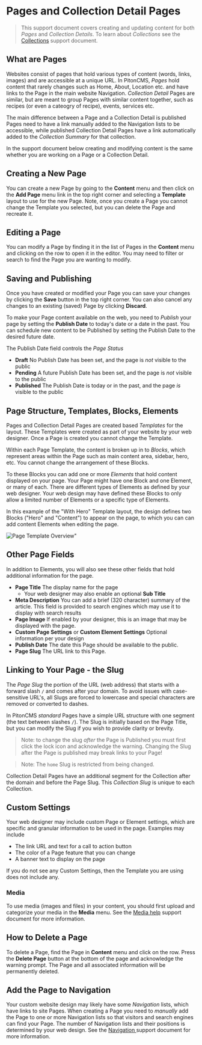 # Pages and Collection Detail Pages

>This support document covers creating and updating content for both *Pages* and *Collection Details*. To learn about *Collections* see the [Collections](/admin/support/client/collections) support document.

## What are Pages
Websites consist of pages that hold various types of content (words, links, images) and are accessible at a unique URL. In PitonCMS, *Pages* hold content that rarely changes such as Home, About, Location etc. and have links to the Page in the main website Navigation. *Collection Detail* Pages are similar, but are meant to group Pages with similar content together, such as recipes (or even a cateogry of recipe), events, services etc.

The main difference between a Page and a Collection Detail is published Pages need to have a link manually added to the Navigation lists to be accessible, while published Collection Detail Pages have a link automatically added to the *Collection Summary* for that collection.

In the support document below creating and modifying content is the same whether you are working on a Page or a Collection Detail.

## Creating a New Page
You can create a new Page by going to the <i class="fas fa-pencil-alt"></i> **Content** menu and then click on the **Add Page** menu link in the top right corner and selecting a **Template** layout to use for the new Page. Note, once you create a Page you cannot change the Template you selected, but you can delete the Page and recreate it.

## Editing a Page
You can modify a Page by finding it in the list of Pages in the **Content** menu and clicking on the row to open it in the editor. You may need to filter or search to find the Page you are wanting to modify.

## Saving and Publishing
Once you have created or modified your Page you can save your changes by clicking the **Save** button in the top right corner. You can also cancel any changes to an existing (saved) Page by clicking **Discard**.

To make your Page content available on the web, you need to *Publish* your page by setting the **Publish Date** to today's date or a date in the past. You can schedule new content to be Published by setting the Publish Date to the desired future date.

The Publish Date field controls the *Page Status*
- **Draft** No Publish Date has been set, and the page is *not* visible to the public
- **Pending** A future Publish Date has been set, and the page is *not* visible to the public
- **Published** The Publish Date is today or in the past, and the page *is* visible to the public

## Page Structure, Templates, Blocks, Elements
Pages and Collection Detail Pages are created based *Templates* for the layout. These Templates were created as part of your website by your web designer. Once a Page is created you cannot change the Template.

Within each Page Template, the content is broken up in to *Blocks*, which represent areas within the Page such as main content area, sidebar, hero, etc. You cannot change the arrangement of these Blocks.

To these Blocks you can add one or more *Elements* that hold content displayed on your page. Your Page might have one Block and one Element, or many of each. There are different types of Elements as defined by your web designer. Your web design may have defined these Blocks to only allow a limited number of Elements or a specific type of Elements.

In this example of the "With Hero" Template layout, the design defines two Blocks ("Hero" and "Content") to appear on the page, to which you can can add content Elements when editing the page.

![Page Template Overview"](/admin/img/support/pageBlockElementOverview.png)

## Other Page Fields
In addition to Elements, you will also see these other fields that hold additional information for the page.

- **Page Title** The display name for the page
  -  Your web designer may also enable an optional **Sub Title**
- **Meta Description** You can add a brief (320 character) summary of the article. This field is provided to search engines which may use it to display with search results
- **Page Image** If enabled by your designer, this is an image that may be displayed with the page.
- **Custom Page Settings** or **Custom Element Settings** Optional information per your design
- **Publish Date** The date this Page should be available to the public.
- **Page Slug** The URL link to this Page.

## Linking to Your Page - the Slug
The *Page Slug* the portion of the URL (web address) that starts with a forward slash `/` and comes after your domain. To avoid issues with case-sensitive URL's, all Slugs are forced to lowercase and special characters are removed or converted to dashes.

In PitonCMS *standard* Pages have a simple URL structure with one segment (the text between slashes `/`). The Slug is initially based on the Page Title, but you can modify the Slug if you wish to provide clarity or brevity.

>Note: to change the slug *after* the Page is Published you must first click the <i class="fas fa-lock"></i> lock icon and acknowledge the warning. Changing the Slug after the Page is published may break links to your Page!

>Note: The `home` Slug is restricted from being changed.

Collection Detail Pages have an additional segment for the Collection after the domain and before the Page Slug. This *Collection Slug* is unique to each Collection.

## Custom Settings
Your web designer may include custom Page or Element settings, which are specific and granular information to be used in the page. Examples may include

* The link URL and text for a call to action button
* The color of a Page feature that you can change
* A banner text to display on the page

If you do not see any Custom Settings, then the Template you are using does not include any.

### Media
To use media (images and files) in your content, you should first upload and categorize your media in the <i class="fas fa-image"></i> **Media** menu. See the [Media help](/admin/support/client/media) support document for more information.

## How to Delete a Page
To delete a Page, find the Page in **Content** menu and click on the row. Press the **Delete Page** button at the bottom of the page and acknowledge the warning prompt. The Page and all associated information will be permanently deleted.

## Add the Page to Navigation
Your custom website design may likely have some *Navigation* lists, which have links to site Pages. When creating a Page you need to *manually* add the Page to one or more Navigation lists so that visitors and search engines can find your Page. The number of Navigation lists and their positions is determined by your web design. See the [Navigation ](/admin/support/client/navigation) support document for more information.
